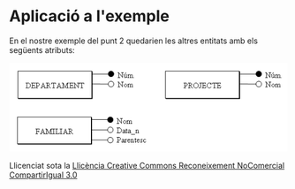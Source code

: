 # Aplicació a l'exemple



En el nostre exemple del punt 2 quedarien les altres entitats amb els següents
atributs:



![](atributs3.png)


Llicenciat sota la  [Llicència Creative Commons Reconeixement NoComercial
CompartirIgual 3.0](http://creativecommons.org/licenses/by-nc-sa/3.0/)

